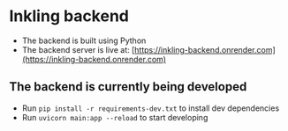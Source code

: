 # Inkling backend

- The backend is built using Python
- The backend server is live at: [https://inkling-backend.onrender.com](https://inkling-backend.onrender.com)

## The backend is currently being developed

- Run `pip install -r requirements-dev.txt` to install dev dependencies
- Run `uvicorn main:app --reload` to start developing

